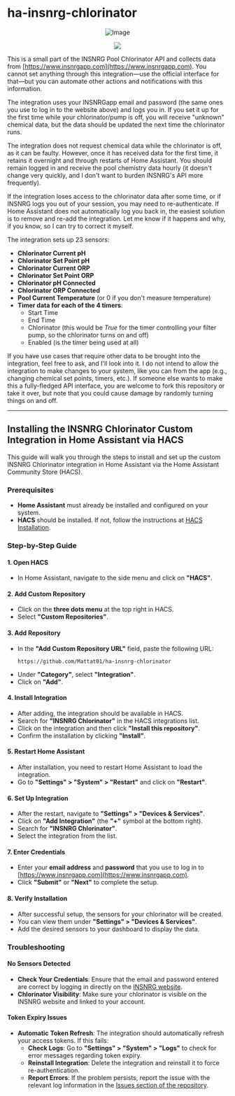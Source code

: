 # ha-insnrg-chlorinator

<p align="center">
  <img src="https://github.com/user-attachments/assets/8e05446e-bc14-4a21-9f6d-8e9f9defd630" alt="Image">
</p>
<p align="center">
 <img src="https://github.com/user-attachments/assets/4b954930-9611-4408-a047-09a35a6e01cc"

</p>

This is a small part of the INSNRG Pool Chlorinator API and collects data from [https://www.insnrgapp.com](https://www.insnrgapp.com). You cannot set anything through this integration—use the official interface for that—but you can automate other actions and notifications with this information.

The integration uses your INSNRGapp email and password (the same ones you use to log in to the website above) and logs you in. If you set it up for the first time while your chlorinator/pump is off, you will receive "unknown" chemical data, but the data should be updated the next time the chlorinator runs.

The integration does not request chemical data while the chlorinator is off, as it can be faulty. However, once it has received data for the first time, it retains it overnight and through restarts of Home Assistant. You should remain logged in and receive the pool chemistry data hourly (it doesn't change very quickly, and I don't want to burden INSNRG's API more frequently).

If the integration loses access to the chlorinator data after some time, or if INSNRG logs you out of your session, you may need to re-authenticate. If Home Assistant does not automatically log you back in, the easiest solution is to remove and re-add the integration. Let me know if it happens and why, if you know, so I can try to correct it myself.

The integration sets up 23 sensors:

- **Chlorinator Current pH**
- **Chlorinator Set Point pH**
- **Chlorinator Current ORP**
- **Chlorinator Set Point ORP**
- **Chlorinator pH Connected**
- **Chlorinator ORP Connected**
- **Pool Current Temperature** (or 0 if you don't measure temperature)
- **Timer data for each of the 4 timers**:
  - Start Time
  - End Time
  - Chlorinator (this would be *True* for the timer controlling your filter pump, so the chlorinator turns on and off)
  - Enabled (is the timer being used at all)

If you have use cases that require other data to be brought into the integration, feel free to ask, and I'll look into it. I do not intend to allow the integration to make changes to your system, like you can from the app (e.g., changing chemical set points, timers, etc.). If someone else wants to make this a fully-fledged API interface, you are welcome to fork this repository or take it over, but note that you could cause damage by randomly turning things on and off.

---

## **Installing the INSNRG Chlorinator Custom Integration in Home Assistant via HACS**

This guide will walk you through the steps to install and set up the custom INSNRG Chlorinator integration in Home Assistant via the Home Assistant Community Store (HACS).

### **Prerequisites**

- **Home Assistant** must already be installed and configured on your system.
- **HACS** should be installed. If not, follow the instructions at [HACS Installation](https://www.hacs.xyz/docs/use/download/prerequisites/).

### **Step-by-Step Guide**

#### **1. Open HACS**

- In Home Assistant, navigate to the side menu and click on **"HACS"**.

#### **2. Add Custom Repository**

- Click on the **three dots menu** at the top right in HACS.
- Select **"Custom Repositories"**.

#### **3. Add Repository**

- In the **"Add Custom Repository URL"** field, paste the following URL:
  ```
  https://github.com/Mattat01/ha-insnrg-chlorinator
  ```
- Under **"Category"**, select **"Integration"**.
- Click on **"Add"**.

#### **4. Install Integration**

- After adding, the integration should be available in HACS.
- Search for **"INSNRG Chlorinator"** in the HACS integrations list.
- Click on the integration and then click **"Install this repository"**.
- Confirm the installation by clicking **"Install"**.

#### **5. Restart Home Assistant**

- After installation, you need to restart Home Assistant to load the integration.
- Go to **"Settings" > "System" > "Restart"** and click on **"Restart"**.

#### **6. Set Up Integration**

- After the restart, navigate to **"Settings" > "Devices & Services"**.
- Click on **"Add Integration"** (the **"+"** symbol at the bottom right).
- Search for **"INSNRG Chlorinator"**.
- Select the integration from the list.

#### **7. Enter Credentials**

- Enter your **email address** and **password** that you use to log in to [https://www.insnrgapp.com](https://www.insnrgapp.com).
- Click **"Submit"** or **"Next"** to complete the setup.

#### **8. Verify Installation**

- After successful setup, the sensors for your chlorinator will be created.
- You can view them under **"Settings" > "Devices & Services"**.
- Add the desired sensors to your dashboard to display the data.

### **Troubleshooting**

#### **No Sensors Detected**

- **Check Your Credentials**: Ensure that the email and password entered are correct by logging in directly on the [INSNRG website](https://www.insnrgapp.com).
- **Chlorinator Visibility**: Make sure your chlorinator is visible on the INSNRG website and linked to your account.

#### **Token Expiry Issues**

- **Automatic Token Refresh**: The integration should automatically refresh your access tokens. If this fails:
  - **Check Logs**: Go to **"Settings" > "System" > "Logs"** to check for error messages regarding token expiry.
  - **Reinstall Integration**: Delete the integration and reinstall it to force re-authentication.
  - **Report Errors**: If the problem persists, report the issue with the relevant log information in the [Issues section of the repository](https://github.com/Mattat01/ha-insnrg-chlorinator/issues).
